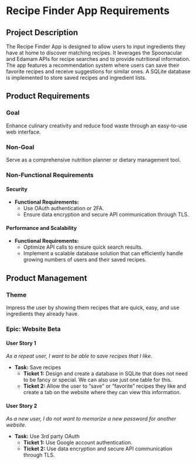 # Recipe Finder App Requirements

## Project Description
The Recipe Finder App is designed to allow users to input ingredients they have at home to discover matching recipes. It leverages the Spoonacular and Edamam APIs for recipe searches and to provide nutritional information. The app features a recommendation system where users can save their favorite recipes and receive suggestions for similar ones. A SQLite database is implemented to store saved recipes and ingredient lists.

## Product Requirements

### Goal
Enhance culinary creativity and reduce food waste through an easy-to-use web interface.

### Non-Goal
Serve as a comprehensive nutrition planner or dietary management tool.

### Non-Functional Requirements

#### Security
- **Functional Requirements:**
  - Use OAuth authentication or 2FA.
  - Ensure data encryption and secure API communication through TLS.

#### Performance and Scalability
- **Functional Requirements:**
  - Optimize API calls to ensure quick search results.
  - Implement a scalable database solution that can efficiently handle growing numbers of users and their saved recipes.

## Product Management

### Theme
Impress the user by showing them recipes that are quick, easy, and use ingredients they already have.

### Epic: Website Beta

#### User Story 1
_As a repeat user, I want to be able to save recipes that I like._

- **Task:** Save recipes
  - **Ticket 1:** Design and create a database in SQLite that does not need to be fancy or special. We can also use just one table for this.
  - **Ticket 2:** Allow the user to “save” or “favorite” recipes they like and create a tab on the website where they can view this information.

#### User Story 2
_As a new user, I do not want to memorize a new password for another website._

- **Task:** Use 3rd party OAuth
  - **Ticket 1:** Use Google account authentication.
  - **Ticket 2:** Use data encryption and secure API communication through TLS.
